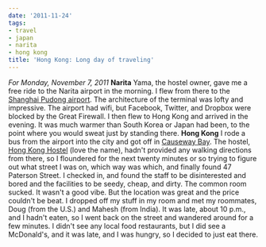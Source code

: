 ```yaml
---
date: '2011-11-24'
tags:
- travel
- japan
- narita
- hong kong
title: 'Hong Kong: Long day of traveling'
---
```


*For Monday, November 7, 2011* **Narita** Yama, the hostel owner, gave me a free ride to the Narita airport in the morning. I flew from there to the [Shanghai Pudong airport](http://www.google.com/search?client=safari&rls;=en&q;=causeway+bay&oe;=UTF-8&um;=1&ie;=UTF-8&hl;=en&tbm;=isch&source;=og&sa;=N&tab;=wi&biw;=1366&bih;=690&sei;=fBLJTtyiMeKiiAfl9aDnDw#um=1&hl;=en&client;=safari&rls;=en&tbm;=isch&sa;=1&q;=shanghai+pudong+airport&oq;=shanghai+pudong+airport&aq;=f&aqi;=g3g-S7&aql;=&gs;_sm=e&gs;_upl=11710l12548l0l12757l8l7l0l3l3l2l485l1461l2-1.2.1l4l0&bav;=on.2,or.r_gc.r_pw.,cf.osb&fp;=1460ce4e7fe906b2&biw;=1366&bih;=690). The architecture of the terminal was lofty and impressive. The airport had wifi, but Facebook, Twitter, and Dropbox were blocked by the Great Firewall. I then flew to Hong Kong and arrived in the evening. It was much warmer than South Korea or Japan had been, to the point where you would sweat just by standing there. **Hong Kong** I rode a bus from the airport into the city and got off in [Causeway Bay](http://www.google.com/search?client=safari&rls;=en&q;=causeway+bay&oe;=UTF-8&um;=1&ie;=UTF-8&hl;=en&tbm;=isch&source;=og&sa;=N&tab;=wi&biw;=1366&bih;=690&sei;=fBLJTtyiMeKiiAfl9aDnDw). The hostel, [Hong Kong Hostel](http://www.google.com/url?sa=t&rct;=j&q;=site%3Ahostelworld.com%20hong%20kong%20hostel&source;=web&cd;=2&ved;=0CIwBEBYwAQ&url;=http%3A%2F%2Fwww.hostelworld.com%2Fhosteldetails.php%2FHong-Kong-Hostel%2FHong-Kong%2F16037&ei;=GhPJTueNIYuZiAf5g6zjDw&usg;=AFQjCNGAf7FjooJrUK1QtGLADrkNjWRYwg&sig2;=tvJ9aLf62lz80ZtnpC9FfA) (love the name), hadn't provided any walking directions from there, so I floundered for the next twenty minutes or so trying to figure out what street I was on, which way was which, and finally found 47 Paterson Street. I checked in, and found the staff to be disinterested and bored and the facilities to be seedy, cheap, and dirty. The common room sucked. It wasn't a good vibe. But the location was great and the price couldn't be beat. I dropped off my stuff in my room and met my roommates, Doug (from the U.S.) and Mahesh (from India). It was late, about 10 p.m., and I hadn't eaten, so I went back on the street and wandered around for a few minutes. I didn't see any local food restaurants, but I did see a McDonald's, and it was late, and I was hungry, so I decided to just eat there.
